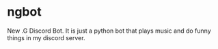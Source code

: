 # ngbot
New .G Discord Bot. It is just a python bot that plays music and do funny things in my discord server.

